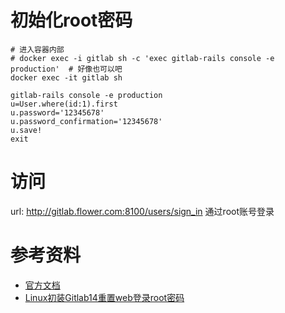 
# 初始化root密码
```
# 进入容器内部
# docker exec -i gitlab sh -c 'exec gitlab-rails console -e production'  # 好像也可以吧
docker exec -it gitlab sh 

gitlab-rails console -e production
u=User.where(id:1).first
u.password='12345678'
u.password_confirmation='12345678'
u.save!
exit

```

# 访问
url: http://gitlab.flower.com:8100/users/sign_in 通过root账号登录

# 参考资料
- [官方文档](https://docs.gitlab.com/ee/install/docker.html#install-gitlab-using-docker-compose)
- [Linux初装Gitlab14重置web登录root密码](https://blog.csdn.net/timonium/article/details/119450240)